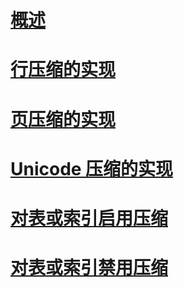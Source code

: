 # [概述](data-compression.md)  
# [行压缩的实现](row-compression-implementation.md)  
# [页压缩的实现](page-compression-implementation.md)  
# [Unicode 压缩的实现](unicode-compression-implementation.md)  
# [对表或索引启用压缩](enable-compression-on-a-table-or-index.md)  
# [对表或索引禁用压缩](disable-compression-on-a-table-or-index.md)  

